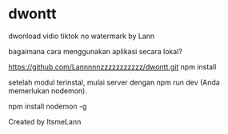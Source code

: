 # dwontt
dwonload vidio tiktok no watermark by Lann

bagaimana cara menggunakan aplikasi secara lokal?

https://github.com/Lannnnnzzzzzzzzzzz/dwontt.git
npm install

setelah modul terinstal, mulai server dengan npm run dev (Anda memerlukan nodemon).

npm install nodemon -g

Created by ItsmeLann
